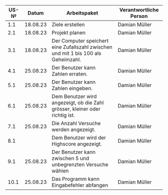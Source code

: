 | US-№ | Datum | Arbeitspaket  | Verantwortliche Person   |
| ---- | ----- | ------------- | ------------------------- |
| 1.1 | 18.08.23  | Ziele erstellen | Damian Müller |
| 2.1 | 18.08.23 | Projekt planen |Damian Müller |
| 3.1 | 18.08.23   | Der Computer speichert eine Zufallszahl zwischen und mit 1 bis 100 als Geheimzahl.   | Damian Müller |
| 4.1 | 25.08.23   | Der Benutzer kann Zahlen erraten. | Damian Müller |
| 5.1 | 25.08.23   | Der Benutzer kann Zahlen eingeben. | Damian Müller |
| 6.1 | 25.08.23   | Dem Benutzer wird angezeigt, ob die Zahl grösser, kleiner oder richtig ist. | Damian Müller |
| 7.1 | 25.08.23   | Die Anzahl Versuche werden angezeigt. | Damian Müller |
| 8.1 |     | Dem Benutzer wird der Highscore angezeigt. | Damian Müller |
| 9.1 | 25.08.23   | Der Benutzer kann zwischen 5 und unbegrenzten Versuche wählen | Damian Müller |
| 10.1| 25.08.23   | Das Programm kann Eingabefehler abfangen | Damian Müller|
